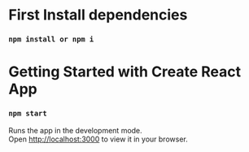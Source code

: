 
# First Install dependencies

### `npm install or npm i`

# Getting Started with Create React App

### `npm start`

Runs the app in the development mode.\
Open [http://localhost:3000](http://localhost:3000) to view it in your browser.





